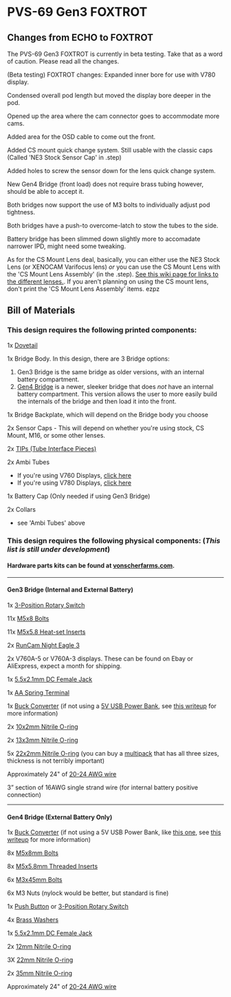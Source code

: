# PVS-69 Gen3 FOXTROT

## Changes from ECHO to FOXTROT

The PVS-69 Gen3 FOXTROT is currently in beta testing. Take that as a word of caution. Please read all the changes.

(Beta testing) FOXTROT changes:
Expanded inner bore for use with V780 display.

Condensed overall pod length but moved the display bore deeper in the pod.

Opened up the area where the cam connector goes to accommodate more cams.

Added area for the OSD cable to come out the front.

Added CS mount quick change system. Still usable with the classic caps (Called 'NE3 Stock Sensor Cap' in .step)

Added holes to screw the sensor down for the lens quick change system.

New Gen4 Bridge (front load) does not require brass tubing however, should be able to accept it.

Both bridges now support the use of M3 bolts to individually adjust pod tightness.

Both bridges have a push-to overcome-latch to stow the tubes to the side.

Battery bridge has been slimmed down slightly more to accomadate narrower IPD, might need some tweaking.

As for the CS Mount Lens deal, basically, you can either use the NE3 Stock Lens (or XENOCAM Varifocus lens) *or* you can use the CS Mount Lens with the 'CS Mount Lens Assembly' (in the .step). [See this wiki page for links to the different lenses.](https://github.com/knack-69/PVS-69/wiki/Current-Lens-Comparison). If you aren't planning on using the CS mount lens, don't print the 'CS Mount Lens Assembly' items. ezpz

## Bill of Materials 

### This design requires the following printed components: 

1x [Dovetail](https://github.com/knack-69/PVS-69/blob/main/Gen3%20FOXTROT/STL/FOXTROT%20Gen4%20Dovetail.stl)

1x Bridge Body. In this design, there are 3 Bridge options:
1. Gen3 Bridge is the same bridge as older versions, with an internal battery compartment.
2. [Gen4 Bridge](https://github.com/knack-69/PVS-69/blob/main/Gen3%20FOXTROT/STL/FOXTROT%20Gen4%20Bridge%20Body.stl) is a newer, sleeker bridge that does *not* have an internal battery compartment. This version allows the user to more easily build the internals of the bridge and then load it into the front.

1x Bridge Backplate, which will depend on the Bridge body you choose

2x Sensor Caps - This will depend on whether you're using stock, CS Mount, M16, or some other lenses.

2x [TIPs (Tube Interface Pieces)](https://github.com/knack-69/PVS-69/blob/main/Gen3%20FOXTROT/STL/FOXTROT%20Brassless%20TIP.stl)

2x Ambi Tubes

- If you're using V760 Displays, [click here](https://github.com/knack-69/PVS-69/tree/main/Gen3%20FOXTROT/STL/Files%20for%20V760%20Displays)
- If you're using V780 Displays, [click here](https://github.com/knack-69/PVS-69/tree/main/Gen3%20FOXTROT/STL/Files%20for%20V780%20Displays)

1x Battery Cap (Only needed if using Gen3 Bridge)

2x Collars

- see 'Ambi Tubes' above


### This design requires the following physical components: (*This list is still under development*)

#### Hardware parts kits can be found at [vonscherfarms.com](https://vonscherfarms.com/).

---

#### Gen3 Bridge (Internal and External Battery)

1x [3-Position Rotary Switch](https://amzn.to/3TspGUS)

11x [M5x8 Bolts](https://amzn.to/3EyraZz)

11x [M5x5.8 Heat-set Inserts](https://amzn.to/3E0fzRt)

2x [RunCam Night Eagle 3](https://amzn.to/3Epdyhh)

2x V760A-5 or V760A-3 displays. These can be found on Ebay or AliExpress, expect a month for shipping.

1x [5.5x2.1mm DC Female Jack](https://amzn.to/3KLofNA)

1x [AA Spring Terminal](https://amzn.to/3EysOdH)

1x [Buck Converter](https://amzn.to/3KSzHHf) (if not using a [5V USB Power Bank](https://a.co/d/cTgl3xK), see [this writeup](https://github.com/knack-69/PVS-69/blob/main/Choosing%20the%20Right%20Battery%20Setup%20for%20My%20PVS-69.pdf) for more information)

2x [10x2mm Nitrile O-ring](https://amzn.to/37mEOko)

2x [13x3mm Nitrile O-ring](https://amzn.to/3KRAmsA)

5x [22x2mm Nitrile O-ring](https://amzn.to/3rrIp7N) (you can buy a [multipack](https://www.amazon.com/gp/product/B092MDGM110) that has all three sizes, thickness is not terribly important)

Approximately 24" of [20-24 AWG wire](https://amzn.to/3EoQ5yn)

3” section of 16AWG single strand wire (for internal battery positive connection)

---

#### Gen4 Bridge (External Battery Only)  

1x [Buck Converter](https://amzn.to/3KSzHHf) (if not using a 5V USB Power Bank, like [this one](https://a.co/d/cTgl3xK), see [this writeup](https://github.com/knack-69/PVS-69/blob/main/Choosing%20the%20Right%20Battery%20Setup%20for%20My%20PVS-69.pdf) for more information)

8x [M5x8mm Bolts](https://amzn.to/3EyraZz)

8x [M5x5.8mm Threaded Inserts](https://amzn.to/3E0fzRt)

6x [M3x45mm Bolts](https://a.co/d/08iu33J)

6x M3 Nuts (nylock would be better, but standard is fine)

1x [Push Button](https://amzn.to/3Txgdvg) or [3-Position Rotary Switch](https://amzn.to/3TspGUS)

4x [Brass Washers](https://amzn.to/3WSWOI2)

1x [5.5x2.1mm DC Female Jack](https://amzn.to/3KLofNA)

2x [12mm Nitrile O-ring](https://amzn.to/3fV4qcD)

3X [22mm Nitrile O-ring](https://amzn.to/3V5NT4D)

2x [35mm Nitrile O-ring](https://amzn.to/3fVgjz8)

Approximately 24" of [20-24 AWG wire](https://amzn.to/3EoQ5yn)
